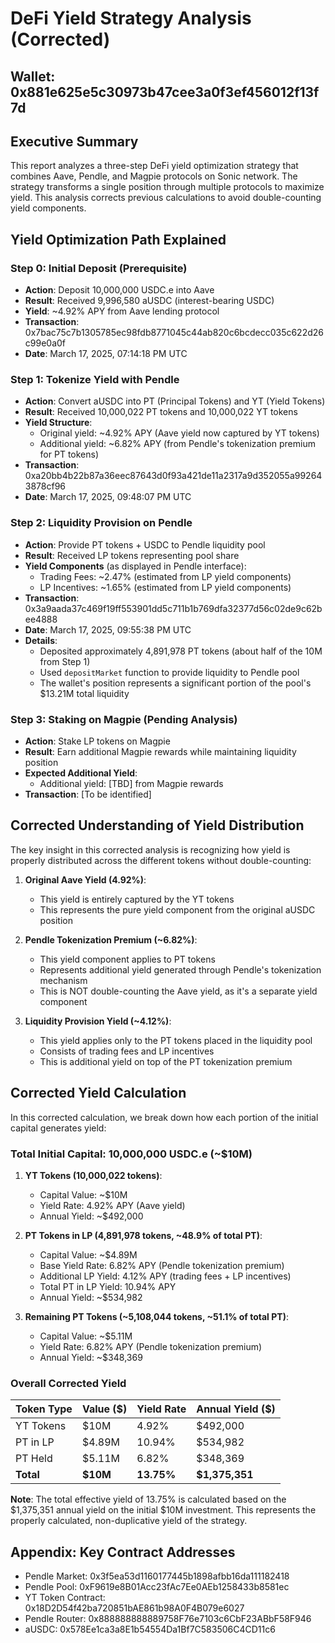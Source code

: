 # DeFi Yield Strategy Analysis (Corrected)
## Wallet: 0x881e625e5c30973b47cee3a0f3ef456012f13f7d

## Executive Summary
This report analyzes a three-step DeFi yield optimization strategy that combines Aave, Pendle, and Magpie protocols on Sonic network. The strategy transforms a single position through multiple protocols to maximize yield. This analysis corrects previous calculations to avoid double-counting yield components.

## Yield Optimization Path Explained

### Step 0: Initial Deposit (Prerequisite)
- **Action**: Deposit 10,000,000 USDC.e into Aave
- **Result**: Received 9,996,580 aUSDC (interest-bearing USDC)
- **Yield**: ~4.92% APY from Aave lending protocol
- **Transaction**: 0x7bac75c7b1305785ec98fdb8771045c44ab820c6bcdecc035c622d26c99e0a0f
- **Date**: March 17, 2025, 07:14:18 PM UTC

### Step 1: Tokenize Yield with Pendle
- **Action**: Convert aUSDC into PT (Principal Tokens) and YT (Yield Tokens)
- **Result**: Received 10,000,022 PT tokens and 10,000,022 YT tokens
- **Yield Structure**:
  * Original yield: ~4.92% APY (Aave yield now captured by YT tokens)
  * Additional yield: ~6.82% APY (from Pendle's tokenization premium for PT tokens)
- **Transaction**: 0xa20bb4b22b87a36eec87643d0f93a421de11a2317a9d352055a992643878cf96
- **Date**: March 17, 2025, 09:48:07 PM UTC

### Step 2: Liquidity Provision on Pendle
- **Action**: Provide PT tokens + USDC to Pendle liquidity pool
- **Result**: Received LP tokens representing pool share
- **Yield Components** (as displayed in Pendle interface):
  * Trading Fees: ~2.47% (estimated from LP yield components)
  * LP Incentives: ~1.65% (estimated from LP yield components)
- **Transaction**: 0x3a9aada37c469f19ff553901dd5c711b1b769dfa32377d56c02de9c62bee4888
- **Date**: March 17, 2025, 09:55:38 PM UTC
- **Details**: 
  * Deposited approximately 4,891,978 PT tokens (about half of the 10M from Step 1)
  * Used `depositMarket` function to provide liquidity to Pendle pool
  * The wallet's position represents a significant portion of the pool's $13.21M total liquidity

### Step 3: Staking on Magpie (Pending Analysis)
- **Action**: Stake LP tokens on Magpie
- **Result**: Earn additional Magpie rewards while maintaining liquidity position
- **Expected Additional Yield**:
  * Additional yield: [TBD] from Magpie rewards
- **Transaction**: [To be identified]

## Corrected Understanding of Yield Distribution

The key insight in this corrected analysis is recognizing how yield is properly distributed across the different tokens without double-counting:

1. **Original Aave Yield (4.92%)**:
   - This yield is entirely captured by the YT tokens
   - This represents the pure yield component from the original aUSDC position

2. **Pendle Tokenization Premium (~6.82%)**:
   - This yield component applies to PT tokens
   - Represents additional yield generated through Pendle's tokenization mechanism
   - This is NOT double-counting the Aave yield, as it's a separate yield component

3. **Liquidity Provision Yield (~4.12%)**:
   - This yield applies only to the PT tokens placed in the liquidity pool
   - Consists of trading fees and LP incentives
   - This is additional yield on top of the PT tokenization premium

## Corrected Yield Calculation

In this corrected calculation, we break down how each portion of the initial capital generates yield:

### Total Initial Capital: 10,000,000 USDC.e (~$10M)

1. **YT Tokens (10,000,022 tokens)**:
   - Capital Value: ~$10M
   - Yield Rate: 4.92% APY (Aave yield)
   - Annual Yield: ~$492,000

2. **PT Tokens in LP (4,891,978 tokens, ~48.9% of total PT)**:
   - Capital Value: ~$4.89M
   - Base Yield Rate: 6.82% APY (Pendle tokenization premium)
   - Additional LP Yield: 4.12% APY (trading fees + LP incentives)
   - Total PT in LP Yield: 10.94% APY
   - Annual Yield: ~$534,982

3. **Remaining PT Tokens (~5,108,044 tokens, ~51.1% of total PT)**:
   - Capital Value: ~$5.11M
   - Yield Rate: 6.82% APY (Pendle tokenization premium)
   - Annual Yield: ~$348,369

### Overall Corrected Yield

| Token Type | Value ($) | Yield Rate | Annual Yield ($) |
|------------|-----------|------------|------------------|
| YT Tokens | $10M | 4.92% | $492,000 |
| PT in LP | $4.89M | 10.94% | $534,982 |
| PT Held | $5.11M | 6.82% | $348,369 |
| **Total** | **$10M** | **13.75%** | **$1,375,351** |

**Note**: The total effective yield of 13.75% is calculated based on the $1,375,351 annual yield on the initial $10M investment. This represents the properly calculated, non-duplicative yield of the strategy.

## Appendix: Key Contract Addresses

- Pendle Market: 0x3f5ea53d1160177445b1898afbb16da111182418
- Pendle Pool: 0xF9619e8B01Acc23fAc7Ee0AEb1258433b8581ec
- YT Token Contract: 0x18D2D54f42ba720851bAE861b98A0F4B079e6027
- Pendle Router: 0x888888888889758F76e7103c6CbF23ABbF58F946
- aUSDC: 0x578Ee1ca3a8E1b54554Da1Bf7C583506C4CD11c6
